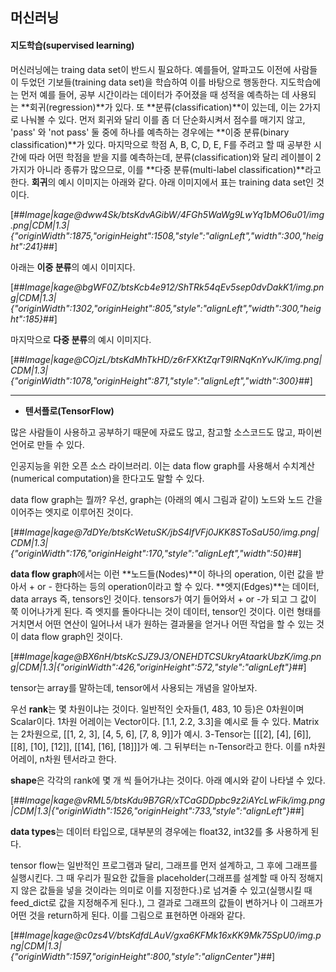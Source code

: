 ## **머신러닝**

#### **지도학습(supervised learning)**

머신러닝에는 traing data set이 반드시 필요하다. 예를들어, 알파고도 이전에 사람들이 두었던 기보들(training data set)을 학습하여 이를 바탕으로 행동한다. 지도학습에는 먼저 예를 들어, 공부 시간이라는 데이터가 주어졌을 때 성적을 예측하는 데 사용되는 **회귀(regression)**가 있다. 또 **분류(classification)**이 있는데, 이는 2가지로 나눠볼 수 있다. 먼저 회귀와 달리 이를 좀 더 단순화시켜서 점수를 매기지 않고, 'pass' 와 'not pass' 둘 중에 하나를 예측하는 경우에는 **이중 분류(binary classification)**가 있다. 마지막으로 학점 A, B, C, D, E, F를 주려고 할 때 공부한 시간에 따라 어떤 학점을 받을 지를 예측하는데, 분류(classification)와 달리 레이블이 2가지가 아니라 종류가 많으므로, 이를 **다중 분류(multi-label classification)**라고 한다. **회귀**의 예시 이미지는 아래와 같다. 아래 이미지에서 표는 training data set인 것이다.

[##_Image|kage@dww4Sk/btsKdvAGibW/4FGh5WaWg9LwYq1bMO6u01/img.png|CDM|1.3|{"originWidth":1875,"originHeight":1508,"style":"alignLeft","width":300,"height":241}_##]

아래는 **이중 분류**의 예시 이미지다.

[##_Image|kage@bgWF0Z/btsKcb4e912/ShTRk54qEv5sep0dvDakK1/img.png|CDM|1.3|{"originWidth":1302,"originHeight":805,"style":"alignLeft","width":300,"height":185}_##]

마지막으로 **다중 분류**의 예시 이미지다.

[##_Image|kage@COjzL/btsKdMhTkHD/z6rFXKtZqrT9lRNqKnYvJK/img.png|CDM|1.3|{"originWidth":1078,"originHeight":871,"style":"alignLeft","width":300}_##]

---

-   **텐서플로(TensorFlow)**

많은 사람들이 사용하고 공부하기 때문에 자료도 많고, 참고할 소스코드도 많고, 파이썬 언어로 만들 수 있다.

인공지능을 위한 오픈 소스 라이브러리. 이는 data flow graph를 사용해서 수치계산(numerical computation)을 한다고도 말할 수 있다.

data flow graph는 뭘까? 우선, graph는 (아래의 예시 그림과 같이) 노드와 노드 간을 이어주는 엣지로 이루어진 것이다.

[##_Image|kage@7dDYe/btsKcWetuSK/jbS4lfVFj0JKK8SToSaU50/img.png|CDM|1.3|{"originWidth":176,"originHeight":170,"style":"alignLeft","width":50}_##]

**data flow graph**에서는 이런 **노드들(Nodes)**이 하나의 operation, 이런 값을 받아서 + or - 한다하는 등의 operation이라고 할 수 있다. **엣지(Edges)**는 데이터, data arrays 즉, tensors인 것이다. tensors가 여기 들어와서 + or -가 되고 그 값이 쭉 이어나가게 된다. 즉 엣지를 돌아다니는 것이 데이터, tensor인 것이다. 이런 형태를 거치면서 어떤 연산이 일어나서 내가 원하는 결과물을 얻거나 어떤 작업을 할 수 있는 것이 data flow graph인 것이다.

[##_Image|kage@BX6nH/btsKcSJZ9J3/ONEHDTCSUkryAtaarkUbzK/img.png|CDM|1.3|{"originWidth":426,"originHeight":572,"style":"alignLeft"}_##]

tensor는 array를 말하는데, tensor에서 사용되는 개념을 알아보자.

우선 **rank**는 몇 차원이냐는 것이다. 일반적인 숫자들(1, 483, 10 등)은 0차원이며 Scalar이다. 1차원 어레이는 Vector이다. \[1.1, 2.2, 3.3\]을 예시로 들 수 있다. Matrix는 2차원으로, \[\[1, 2, 3\], \[4, 5, 6\], \[7, 8, 9\]\]가 예시. 3-Tensor는 \[\[\[2\], \[4\], \[6\]\], \[\[8\], \[10\], \[12\]\], \[\[14\], \[16\], \[18\]\]\]가 예. 그 뒤부터는 n-Tensor라고 한다. 이를 n차원 어레이, n차원 텐서라고 한다.

**shape**은 각각의 rank에 몇 개 씩 들어가냐는 것이다. 아래 예시와 같이 나타낼 수 있다.

[##_Image|kage@vRML5/btsKdu9B7GR/xTCaGDDpbc9z2iAYcLwFik/img.png|CDM|1.3|{"originWidth":1526,"originHeight":733,"style":"alignLeft"}_##]

**data types**는 데이터 타입으로, 대부분의 경우에는 float32, int32를 多 사용하게 된다. 

tensor flow는 일반적인 프로그램과 달리, 그래프를 먼저 설계하고, 그 후에 그래프를 실행시킨다. 그 때 우리가 필요한 값들을 placeholder(그래프를 설계할 때 아직 정해지지 않은 값들을 넣을 것이라는 의미로 이를 지정한다.)로 넘겨줄 수 있고(실행시킬 때 feed\_dict로 값을 지정해주게 된다.), 그 결과로 그래프의 값들이 변하거나 이 그래프가 어떤 것을 return하게 된다. 이를 그림으로 표현하면 아래와 같다.

[##_Image|kage@c0zs4V/btsKdfdLAuV/gxa6KFMk16xKK9Mk75SpU0/img.png|CDM|1.3|{"originWidth":1597,"originHeight":800,"style":"alignCenter"}_##]
